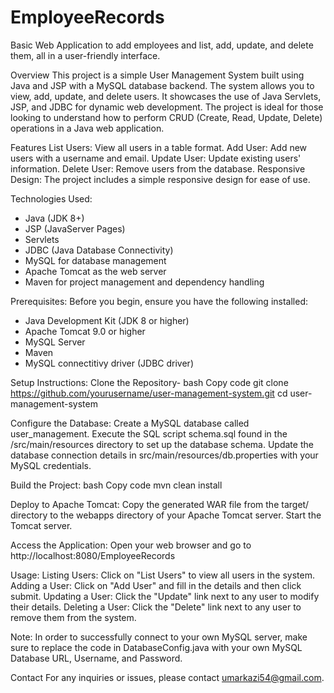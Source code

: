 # EmployeeRecords
Basic Web Application to add employees and list, add, update, and delete them, all in a user-friendly interface.

Overview
This project is a simple User Management System built using Java and JSP with a MySQL database backend. The system allows you to view, add, update, and delete users. It showcases the use of Java Servlets, JSP, and JDBC for dynamic web development. The project is ideal for those looking to understand how to perform CRUD (Create, Read, Update, Delete) operations in a Java web application.

Features
List Users: View all users in a table format.
Add User: Add new users with a username and email.
Update User: Update existing users' information.
Delete User: Remove users from the database.
Responsive Design: The project includes a simple responsive design for ease of use.

Technologies Used:
- Java (JDK 8+)
- JSP (JavaServer Pages)
- Servlets
- JDBC (Java Database Connectivity)
- MySQL for database management
- Apache Tomcat as the web server
- Maven for project management and dependency handling

Prerequisites:
Before you begin, ensure you have the following installed:
- Java Development Kit (JDK 8 or higher)
- Apache Tomcat 9.0 or higher
- MySQL Server
- Maven
- MySQL connectitivy driver (JDBC driver)
  
Setup Instructions:
Clone the Repository-
bash
Copy code
git clone https://github.com/yourusername/user-management-system.git
cd user-management-system

Configure the Database:
Create a MySQL database called user_management.
Execute the SQL script schema.sql found in the /src/main/resources directory to set up the database schema.
Update the database connection details in src/main/resources/db.properties with your MySQL credentials.

Build the Project:
bash
Copy code
mvn clean install
  
Deploy to Apache Tomcat:
Copy the generated WAR file from the target/ directory to the webapps directory of your Apache Tomcat server.
Start the Tomcat server.
  
Access the Application:
Open your web browser and go to http://localhost:8080/EmployeeRecords

Usage:
Listing Users: Click on "List Users" to view all users in the system.
Adding a User: Click on "Add User" and fill in the details and then click submit.
Updating a User: Click the "Update" link next to any user to modify their details.
Deleting a User: Click the "Delete" link next to any user to remove them from the system.

Note: In order to successfully connect to your own MySQL server, make sure to replace the code in DatabaseConfig.java with your own MySQL Database URL, Username, and Password.


Contact
For any inquiries or issues, please contact umarkazi54@gmail.com.


